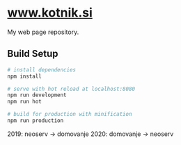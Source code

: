 # www.kotnik.si
My web page repository.
> 

## Build Setup

``` bash
# install dependencies
npm install

# serve with hot reload at localhost:8080
npm run development
npm run hot

# build for production with minification
npm run production
```

2019: neoserv -> domovanje
2020: domovanje -> neoserv

